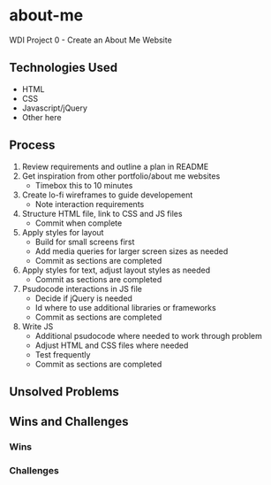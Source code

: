 # about-me
WDI Project 0 - Create an About Me Website

## Technologies Used

* HTML
* CSS
* Javascript/jQuery
* Other here


## Process

1. Review requirements and outline a plan in README
2. Get inspiration from other portfolio/about me websites
	* Timebox this to 10 minutes
3. Create lo-fi wireframes to guide developement
	* Note interaction requirements
4. Structure HTML file, link to CSS and JS files
	* Commit when complete
5. Apply styles for layout
	* Build for small screens first
	* Add media queries for larger screen sizes as needed
	* Commit as sections are completed
6. Apply styles for text, adjust layout styles as needed
	* Commit as sections are completed
7. Psudocode interactions in JS file
	* Decide if jQuery is needed
	* Id where to use additional libraries or frameworks
	* Commit as sections are completed
8. Write JS
	* Additional psudocode where needed	to work through problem
	* Adjust HTML and CSS files where needed
	* Test frequently 
	* Commit as sections are completed


## Unsolved Problems


## Wins and Challenges

### Wins

### Challenges

